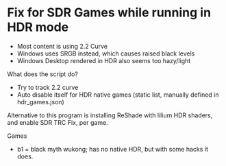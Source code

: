 # Fix for SDR Games while running in HDR mode

- Most content is using 2.2 Curve
- Windows uses SRGB instead, which causes raised black levels
- Windows Desktop rendered in HDR also seems too hazy/light

What does the script do?
- Try to track 2.2 curve
- Auto disable itself for HDR native games (static list, manually defined in hdr_games.json)

Alternative to this program is installing ReShade with lilium HDR shaders, and enable SDR TRC Fix, per game.

Games
- b1 = black myth wukong; has no native HDR, but with some hacks it does.
